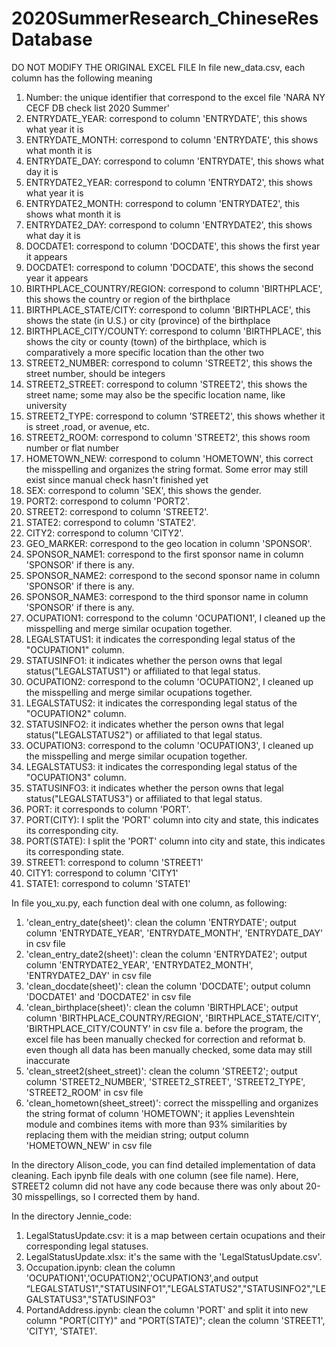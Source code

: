 # 2020SummerResearch_ChineseResDatabase

DO NOT MODIFY THE ORIGINAL EXCEL FILE
In file new_data.csv, each column has the following meaning

1. Number: the unique identifier that correspond to the excel file 'NARA NY CECF DB check list 2020 Summer'
2. ENTRYDATE_YEAR: correspond to column 'ENTRYDATE', this shows what year it is
3. ENTRYDATE_MONTH: correspond to column 'ENTRYDATE', this shows what month it is
4. ENTRYDATE_DAY: correspond to column 'ENTRYDATE', this shows what day it is
5. ENTRYDATE2_YEAR: correspond to column 'ENTRYDAT2', this shows what year it is
6. ENTRYDATE2_MONTH: correspond to column 'ENTRYDATE2', this shows what month it is
7. ENTRYDATE2_DAY: correspond to column 'ENTRYDATE2', this shows what day it is
8. DOCDATE1: correspond to column 'DOCDATE', this shows the first year it appears
9. DOCDATE1: correspond to column 'DOCDATE', this shows the second year it appears
10. BIRTHPLACE_COUNTRY/REGION: correspond to column 'BIRTHPLACE', this shows the country or region of the birthplace
11. BIRTHPLACE_STATE/CITY: correspond to column 'BIRTHPLACE', this shows the state (in U.S.) or city (province) of the birthplace
12. BIRTHPLACE_CITY/COUNTY: correspond to column 'BIRTHPLACE', this shows the city or county (town) of the birthplace, which is comparatively a more specific location than the other two
13. STREET2_NUMBER: correspond to column 'STREET2', this shows the street number, should be integers
14. STREET2_STREET: correspond to column 'STREET2', this shows the street name; some may also be the specific location name, like university
15. STREET2_TYPE: correspond to column 'STREET2', this shows whether it is street ,road, or avenue, etc.
16. STREET2_ROOM: correspond to column 'STREET2', this shows room number or flat number
17. HOMETOWN_NEW: correspond to column 'HOMETOWN', this correct the misspelling and organizes the string format. Some error may still exist since manual check hasn't finished yet
18. SEX: correspond to column 'SEX', this shows the gender.
19. PORT2: correspond to column 'PORT2'.
20. STREET2: correspond to column 'STREET2'.
21. STATE2: correspond to column 'STATE2'.
22. CITY2: correspond to column 'CITY2'.
23. GEO_MARKER: correspond to the geo location in column 'SPONSOR'.
24. SPONSOR_NAME1: correspond to the first sponsor name in column 'SPONSOR' if there is any.
25. SPONSOR_NAME2: correspond to the second sponsor name in column 'SPONSOR' if there is any.
26. SPONSOR_NAME3: correspond to the third sponsor name in column 'SPONSOR' if there is any.
27. OCUPATION1: correspond to the column 'OCUPATION1', I cleaned up the misspelling and merge similar ocupation together.
28. LEGALSTATUS1: it indicates the corresponding legal status of the "OCUPATION1" column.
29. STATUSINFO1: it indicates whether the person owns that legal status("LEGALSTATUS1") or affiliated to that legal status.
30. OCUPATION2: correspond to the column 'OCUPATION2', I cleaned up the misspelling and merge similar ocupations together.
31. LEGALSTATUS2: it indicates the corresponding legal status of the "OCUPATION2" column.
32. STATUSINFO2: it indicates whether the person owns that legal status("LEGALSTATUS2") or affiliated to that legal status.
33. OCUPATION3: correspond to the column 'OCUPATION3', I cleaned up the misspelling and merge similar ocupation together.
34. LEGALSTATUS3: it indicates the corresponding legal status of the "OCUPATION3" column.
35. STATUSINFO3: it indicates whether the person owns that legal status("LEGALSTATUS3") or affiliated to that legal status.
36. PORT: it corresponds to column 'PORT'.
37. PORT(CITY): I split the 'PORT' column into city and state, this indicates its corresponding city.
38. PORT(STATE): I split the 'PORT' column into city and state, this indicates its corresponding state.
39. STREET1: correspond to column 'STREET1'
40. CITY1: correspond to column 'CITY1'
41. STATE1: correspond to column 'STATE1'

In file you_xu.py, each function deal with one column, as following:

1. 'clean_entry_date(sheet)': clean the column 'ENTRYDATE'; output column 'ENTRYDATE_YEAR', 'ENTRYDATE_MONTH', 'ENTRYDATE_DAY' in csv file
2. 'clean_entry_date2(sheet)': clean the column 'ENTRYDATE2'; output column 'ENTRYDATE2_YEAR', 'ENTRYDATE2_MONTH', 'ENTRYDATE2_DAY' in csv file
3. 'clean_docdate(sheet)': clean the column 'DOCDATE'; output column 'DOCDATE1' and 'DOCDATE2' in csv file
4. 'clean_birthplace(sheet)': clean the column 'BIRTHPLACE'; output column 'BIRTHPLACE_COUNTRY/REGION', 'BIRTHPLACE_STATE/CITY', 'BIRTHPLACE_CITY/COUNTY' in csv file
   a. before the program, the excel file has been manually checked for correction and reformat
   b. even though all data has been manually checked, some data may still inaccurate
5. 'clean_street2(sheet_street)': clean the column 'STREET2'; output column 'STREET2_NUMBER', 'STREET2_STREET', 'STREET2_TYPE', 'STREET2_ROOM' in csv file
6. 'clean_hometown(sheet_street)': correct the misspelling and organizes the string format of column 'HOMETOWN'; it applies Levenshtein module and combines items with more than 93% similarities by replacing them with the meidian string; output column 'HOMETOWN_NEW' in csv file

In the directory Alison_code, you can find detailed implementation of data cleaning. Each ipynb file deals with one column (see file name). Here, STREET2 column did not have any code because there was only about 20-30 misspellings, so I corrected them by hand.

In the directory Jennie_code:
1. LegalStatusUpdate.csv: it is a map between certain ocupations and their corresponding legal statuses.
2. LegalStatusUpdate.xlsx: it's the same with the 'LegalStatusUpdate.csv'.
3. Occupation.ipynb: clean the column 'OCUPATION1','OCUPATION2','OCUPATION3',and output “LEGALSTATUS1","STATUSINFO1","LEGALSTATUS2","STATUSINFO2","LEGALSTATUS3","STATUSINFO3"
4. PortandAddress.ipynb: clean the column 'PORT' and split it into new column "PORT(CITY)" and "PORT(STATE)"; clean the column 'STREET1', 'CITY1', 'STATE1'.